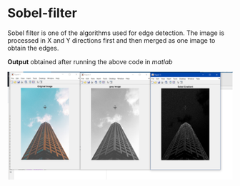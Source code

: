 # Sobel-filter

Sobel filter is one of the algorithms used for edge detection. The image is processed in X and Y directions first and then merged as one image to obtain the edges.

**Output** obtained after running the above code in *matlab*

![](image/output.png)
